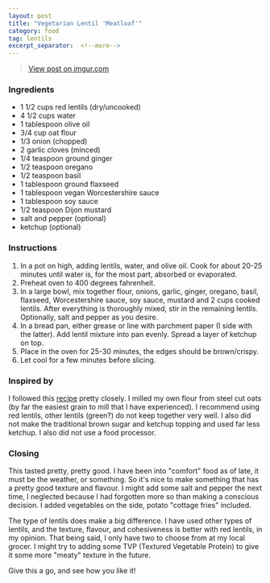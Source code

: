 ```yaml
---
layout: post
title: "Vegetarian Lentil 'Meatloaf'"
category: food
tag: lentils
excerpt_separator:  <!--more-->
---
```


<blockquote class="imgur-embed-pub" lang="en" data-id="a/zkyMYnG"><a href="//imgur.com/a/zkyMYnG">View post on imgur.com</a></blockquote><script async src="//s.imgur.com/min/embed.js" charset="utf-8"></script>

### Ingredients
* 1 1/2 cups red lentils (dry/uncooked)
* 4 1/2 cups water
* 1 tablespoon olive oil
* 3/4 cup oat flour
* 1/3 onion (chopped)
* 2 garlic cloves (minced)
* 1/4 teaspoon ground ginger
* 1/2 teaspoon oregano
* 1/2 teaspoon basil
* 1 tablespoon ground flaxseed
* 1 tablespoon vegan Worcestershire sauce
* 1 tablespoon soy sauce
* 1/2 teaspoon Dijon mustard
* salt and pepper (optional)
* ketchup (optional)

### Instructions
1. In a pot on high, adding lentils, water, and olive oil. Cook for about 20-25 minutes until water is, for the most part, absorbed or evaporated.
2. Preheat oven to 400 degrees fahrenheit.
3. In a large bowl, mix together flour, onions, garlic, ginger, oregano, basil, flaxseed, Worcestershire sauce, soy sauce, mustard and 2 cups cooked lentils. After everything is thoroughly mixed, stir in the remaining lentils. Optionally, salt and pepper as you desire.
4. In a bread pan, either grease or line with parchment paper (I side with the latter). Add lentil mixture into pan evenly. Spread a layer of ketchup on top.
5. Place in the oven for 25-30 minutes, the edges should be brown/crispy.
6. Let cool for a few minutes before slicing.

### Inspired by
I followed this <a href="https://www.grit.com/food/recipes/vegetarian-meat-loaf-recipe-ze0z1501zcwil" target="_blank">recipe</a> pretty closely. I milled my own flour from steel cut oats (by far the easiest grain to mill that I have experienced). I recommend using red lentils, other lentils (green?) do not keep together very well. I also did not make the traditional brown sugar and ketchup topping and used far less ketchup. I also did not use a food processor.

### Closing
This tasted pretty, pretty good. I have been into "comfort" food as of late, it must be the weather, or something. So it's nice to make something that has a pretty good texture and flavour. I might add some salt and pepper the next time, I neglected because I had forgotten more so than making a conscious decision. I added vegetables on the side, potato "cottage fries" included.

The type of lentils does make a big difference. I have used other types of lentils, and the texture, flavour, and cohesiveness is better with red lentils, in my opinion. That being said, I only have two to choose from at my local grocer. I might try to adding some TVP (Textured Vegetable Protein) to give it some more "meaty" texture in the future.

Give this a go, and see how you like it!